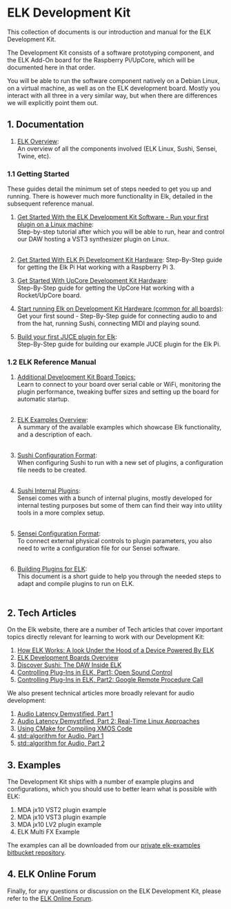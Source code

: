 # ELK Development Kit

This collection of documents is our introduction and manual for the ELK Development Kit.

The Development Kit consists of a software prototyping component, and the ELK Add-On board for the Raspberry Pi/UpCore, which will be documented here in that order.

You will be able to run the software component natively on a Debian Linux, on a virtual machine, as well as on the ELK development board. Mostly you interact with all three in a very similar way, but when there are differences we will explicitly point them out.

## 1. Documentation

1. [ELK Overview](documents/elk_overview.md):  
   An overview of all the components involved (ELK Linux, Sushi, Sensei, Twine, etc).  

### 1.1 Getting Started

These guides detail the minimum set of steps needed to get you up and running. There is however much more functionality in Elk, detailed in the subsequent reference manual.

1. [Get Started With the ELK Development Kit Software - Run your first plugin on a Linux machine](documents/getting_started_with_development_kit_software.md):  
     Step-by-step tutorial after which you will be able to run, hear and control our DAW hosting a VST3 synthesizer plugin on Linux.  
	​  
2. [Get Started With ELK Pi Development Kit Hardware](documents/getting_started_with_development_kit_elk_pi_hardware.md):
    Step-By-Step guide for getting the Elk Pi Hat working with a Raspberry Pi 3.

3. [Get Started With UpCore Development Kit Hardware](documents/getting_started_with_development_kit_upcore_hardware.md):  
    Step-By-Step guide for getting the UpCore Hat working with a Rocket/UpCore board.

4. [Start running Elk on Development Kit Hardware (common for all boards)](documents/get_first_sound_from_devkit_board.md):  
    Get your first sound - Step-By-Step guide for connecting audio to and from the hat, running Sushi, connecting MIDI and playing sound.

5. [Build your first JUCE plugin for Elk](documents/getting_started_with_cross_compilation.md):  
    Step-By-Step guide for building our example JUCE plugin for the Elk Pi.   

### 1.2 ELK Reference Manual

1. [Additional Development Kit Board Topics:](documents/devkit_further_topics.md)  
    Learn to connect to your board over serial cable or WiFi, monitoring the plugin performance, tweaking buffer sizes and setting up the board for automatic startup.  
	​  
	
2. [ELK Examples Overview](documents/elk_examples_overview.md):  
    A summary of the available examples which showcase Elk functionality, and a description of each.  
    ​  

3. [Sushi Configuration Format](documents/sushi_configuration_format.md):  
    When configuring Sushi to run with a new set of plugins, a configuration file needs to be created.  
    ​  

4. [Sushi Internal Plugins](documents/sushi_internal_plugins.md):  
    Sensei comes with a bunch of internal plugins, mostly developed for internal testing purposes but some of them can find their way into utility tools in a more complex setup.  
    ​  

5. [Sensei Configuration Format](documents/sensei_configuration_format.md):  
    To connect external physical controls to plugin parameters, you also need to write a configuration file for our Sensei software.  
    ​  

6. [Building Plugins for ELK](documents/building_plugins_for_elk.md):  
     This document is a short guide to help you through the needed steps to adapt and compile plugins to run on ELK.  
     ​

## 2. Tech Articles

On the Elk website, there are a number of Tech articles that cover important topics directly relevant for learning to work with our Development Kit:

1. [How ELK Works: A look Under the Hood of a Device Powered By ELK](https://www.elk.audio/a-look-under-the-hood-of-a-device-powered-by-elk/)
2. [ELK Development Boards Overview](https://www.elk.audio/development-board-overview/)
3. [Discover Sushi: The DAW Inside ELK](https://www.elk.audio/daw-like-sushi/)
4. [Controlling Plug-Ins in ELK, Part1: Open Sound Control](https://www.elk.audio/controlling-plug-ins-in-elk-part-1-open-sound-control/)
5. [Controlling Plug-Ins in ELK, Part2: Google Remote Procedure Call](https://www.elk.audio/controlling-plug-ins-in-elk-part-2-google-remote-procedure-call-grpc/)

We also present technical articles more broadly relevant for audio development:

1. [Audio Latency Demystified, Part 1](https://www.elk.audio/audio-latency-demystified-part-1/)
2. [Audio Latency Demystified, Part 2: Real-Time Linux Approaches](https://www.elk.audio/audio-latency-demystified-part-2-4-real-time-linux-approaches/)
3. [Using CMake for Compiling XMOS Code](https://www.elk.audio/using-cmake-for-compiling-xmos-code/)
4. [std::algorithm for Audio, Part 1](https://www.elk.audio/stdalgorithm-for-audio/)
5. [std::algorithm for Audio, Part 2](https://www.elk.audio/stdalgorithm-for-audio-part-ii/)

## 3. Examples

The Development Kit ships with a number of example plugins and configurations, which you should use to better learn what is possible with ELK:

1. MDA jx10 VST2 plugin example
2. MDA jx10 VST3 plugin example
3. MDA jx10 LV2 plugin example
4. ELK Multi FX Example

The examples can all be downloaded from our [private elk-examples bitbucket repository](https://github.com/elk-audio/elk-examples/src/master/).

## 4. ELK Online Forum

Finally, for any questions or discussion on the ELK Development Kit, please refer to the [ELK Online Forum](https://forum.elk.audio).
